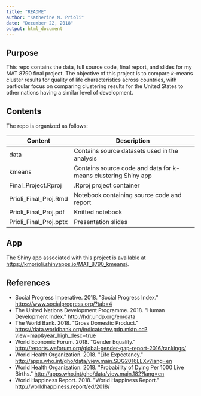 ```yaml
---
title: "README"
author: "Katherine M. Prioli"
date: "December 22, 2018"
output: html_document
---
```


## **Purpose**

This repo contains the data, full source code, final report, and slides for my MAT 8790 final project.  The objective of this project is to compare *k*-means cluster results for quality of life characteristics across countries, with particular focus on comparing clustering results for the United States to other nations having a similar level of development. 

## **Contents**

The repo is organized as follows:

| **Content**                             	| **Description**                                                    	|
|-----------------------------------------	|--------------------------------------------------------------------	|
| data                                      | Contains source datasets used in the analysis                       |
| kmeans                                    | Contains source code and data for k-means clustering Shiny app      |
| Final_Project.Rproj                       | .Rproj project container                                            |
| Prioli_Final_Proj.Rmd                     | Notebook containing source code and report                          |
| Prioli_Final_Proj.pdf                     | Knitted notebook                                                    |
| Prioli_Final_Proj.pptx                    | Presentation slides                                                 |


## **App**

The Shiny app associated with this project is available at https://kmprioli.shinyapps.io/MAT_8790_kmeans/.


## **References**

* Social Progress Imperative.  2018.  "Social Progress Index."  https://www.socialprogress.org/?tab=4
* The United Nations Development Programme.  2018.  "Human Development Index."  http://hdr.undp.org/en/data
* The World Bank.  2018.  "Gross Domestic Product."  https://data.worldbank.org/indicator/ny.gdp.mktp.cd?view=map&year_high_desc=true 
* World Economic Forum.  2018.  "Gender Equality."  http://reports.weforum.org/global-gender-gap-report-2016/rankings/
* World Health Organization.  2018.  "Life Expectancy."  http://apps.who.int/gho/data/view.main.SDG2016LEXv?lang=en
* World Health Organization.  2018.  "Probability of Dying Per 1000 Live Births."  http://apps.who.int/gho/data/view.main.182?lang=en
* World Happiness Report.  2018.  "World Happiness Report."  http://worldhappiness.report/ed/2018/